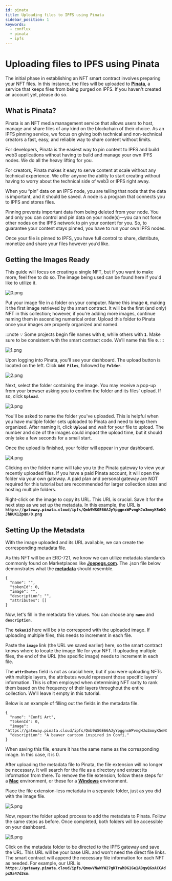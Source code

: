 ```yaml
---
id: pinata
title: Uploading files to IPFS using Pinata
sidebar_position: 1
keywords:
  - conflux
  - pinata
  - ipfs
---
```


# Uploading files to IPFS using Pinata

The initial phase in establishing an NFT smart contract involves preparing your NFT files. In this instance, the files will be uploaded to **[Pinata](https://www.pinata.cloud/)**, a service that keeps files from being purged on IPFS. If you haven't created an account yet, please do so.

## What is Pinata?

Pinata is an NFT media management service that allows users to host, manage and share files of any kind on the blockchain of their choice. As an IPFS pinning service, we focus on giving both technical and non-technical creators a fast, easy, and reliable way to share content without limits.

For developers, Pinata is the easiest way to pin content to IPFS and build web3 applications without having to build and manage your own IPFS nodes. We do all the heavy lifting for you.

For creators, Pinata makes it easy to serve content at scale without any technical experience. We offer anyone the ability to start creating without having to worry about the technical side of web3 or IPFS right away.

When you “pin” data on an IPFS node, you are telling that node that the data is important, and it should be saved. A node is a program that connects you to IPFS and stores files.

Pinning prevents important data from being deleted from your node. You and only you can control and pin data on your node(s)—you can not force other nodes on the IPFS network to pin your content for you. So, to guarantee your content stays pinned, you have to run your own IPFS nodes.

Once your file is pinned to IPFS, you have full control to share, distribute, monetize and share your files however you’d like.

## Getting the Images Ready

This guide will focus on creating a single NFT, but if you want to make more, feel free to do so. The image being used can be found here if you'd like to utilize it.

![0.png](./img/0.png)

Put your image file in a folder on your computer. Name this image **`0`**, making it the first image retrieved by the smart contract. It will be the first (and only) NFT in this collection; however, if you're adding more images, continue naming them in ascending numerical order. Upload this folder to Pinata once your images are properly organized and named.

:::note
💡 Some projects begin file names with **`0`**, while others with **`1`**. Make sure to be consistent with the smart contract code. We'll name this file **`0`**.
:::

![1.png](./img/1.png)

Upon logging into Pinata, you'll see your dashboard. The upload button is located on the left. Click **`Add Files`**, followed by **`Folder`**.

![2.png](./img/2.png)

Next, select the folder containing the image. You may receive a pop-up from your browser asking you to confirm the folder and its files' upload. If so, click **`Upload`**.

![3.png](./img/3.png)

You'll be asked to name the folder you've uploaded. This is helpful when you have multiple folder sets uploaded to Pinata and need to keep them organized. After naming it, click **`Upload`** and wait for your file to upload. The number and size of the images could impact the upload time, but it should only take a few seconds for a small start.

Once the upload is finished, your folder will appear in your dashboard.

![4.png](./img/4.png)

Clicking on the folder name will take you to the Pinata gateway to view your recently uploaded files. If you have a paid Pinata account, it will open the folder via your own gateway. A paid plan and personal gateway are NOT required for this tutorial but are recommended for larger collection sizes and hosting multiple folders.

Right-click on the image to copy its URL. This URL is crucial. Save it for the next step as we set up the metadata. In this example, the URL is **`https://gateway.pinata.cloud/ipfs/Qmb9WSGE66AJyYpggnxWPvmgHJo3mmyK5eNQJhKUK1ZpQn/0.png`**

## Setting Up the Metadata

With the image uploaded and its URL available, we can create the corresponding metadata file.

As this NFT will be an ERC-721, we know we can utilize metadata standards commonly found on Marketplaces like **[Joepegs.com](https://joepegs.com/)**. The .json file below demonstrates what the **[metadata](https://docs.opensea.io/docs/metadata-standards#metadata-structure)** should resemble.

```
{
  "name": "",
  "tokenId": 0,
  "image": "",
  "description": "",
  "attributes": []
}
```

Now, let's fill in the metadata file values. You can choose any **`name`** and **`description`**.

The **`tokenId`** here will be **`0`** to correspond with the uploaded image. If uploading multiple files, this needs to increment in each file.

Paste the **`image`** link (the URL we saved earlier) here, so the smart contract knows where to locate the image file for your NFT. If uploading multiple files, the end of the URL (the specific image) needs to increment in each file.

The **`attributes`** field is not as crucial here, but if you were uploading NFTs with multiple layers, the attributes would represent those specific layers' information. This is often employed when determining NFT rarity to rank them based on the frequency of their layers throughout the entire collection. We'll leave it empty in this tutorial.

Below is an example of filling out the fields in the metadata file.

```
{
  "name": "Confi Art",
  "tokenId": 0,
  "image": "https://gateway.pinata.cloud/ipfs/Qmb9WSGE66AJyYpggnxWPvmgHJo3mmyK5eNQJhKUK1ZpQn/0.png",
  "description": "A beaver cartoon inspired in Confi."
}
```

When saving this file, ensure it has the same name as the corresponding image. In this case, it is 0.

After uploading the metadata file to Pinata, the file extension will no longer be necessary. It will search for the file as a directory and extract its information from there. To remove the file extension, follow these steps for a **[Mac](https://support.apple.com/guide/mac-help/show-or-hide-filename-extensions-on-mac-mchlp2304/mac)** environment, or these for a **[Windows](https://www.techwalla.com/articles/how-to-remove-file-extensions)** environment.

Place the file extension-less metadata in a separate folder, just as you did with the image file.

![5.png](./img/5.png)

Now, repeat the folder upload process to add the metadata to Pinata. Follow the same steps as before. Once completed, both folders will be accessible on your dashboard.

![6.png](./img/6.png)

Click on the metadata folder to be directed to the IPFS gateway and save the URL. This URL will be your base URL and won't need the direct file links. The smart contract will append the necessary file information for each NFT as needed. For example, our URL is **`https://gateway.pinata.cloud/ipfs/QmewVNwWYW27gKTrwhDG1Ge1ABqyQGxACCAdpx9a47d3sm`**.
